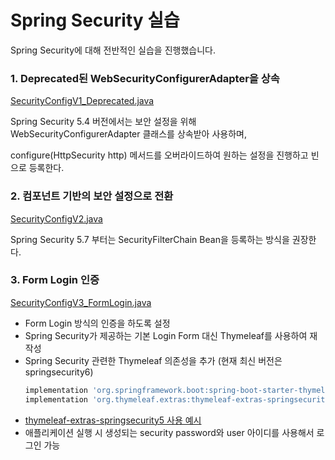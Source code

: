 # Spring Security 실습

Spring Security에 대해 전반적인 실습을 진행했습니다.

### 1. Deprecated된 WebSecurityConfigurerAdapter을 상속
[SecurityConfigV1_Deprecated.java](security/src/main/java/study/security/config/SecurityConfigV1_Deprecated.java)

Spring Security 5.4 버전에서는 보안 설정을 위해 WebSecurityConfigurerAdapter 클래스를 상속받아 사용하며, 

configure(HttpSecurity http) 메서드를 오버라이드하여 원하는 설정을 진행하고 빈으로 등록한다.

### 2. 컴포넌트 기반의 보안 설정으로 전환

[SecurityConfigV2.java](security/src/main/java/study/security/config/SecurityConfigV2.java)

Spring Security 5.7 부터는 SecurityFilterChain Bean을 등록하는 방식을 권장한다.

### 3. Form Login 인증

[SecurityConfigV3_FormLogin.java](security/src/main/java/study/security/config/SecurityConfigV3_FormLogin.java)

- Form Login 방식의 인증을 하도록 설정
- Spring Security가 제공하는 기본 Login Form 대신 Thymeleaf를 사용하여 재작성
- Spring Security 관련한 Thymeleaf 의존성을 추가 (현재 최신 버전은 springsecurity6)
    ```build.gradle
    implementation 'org.springframework.boot:spring-boot-starter-thymeleaf'
    implementation 'org.thymeleaf.extras:thymeleaf-extras-springsecurity5'
    ```
- [thymeleaf-extras-springsecurity5 사용 예시](security/src/main/resources/templates/layout/top.html)
- 애플리케이션 실행 시 생성되는 security password와 user 아이디를 사용해서 로그인 가능